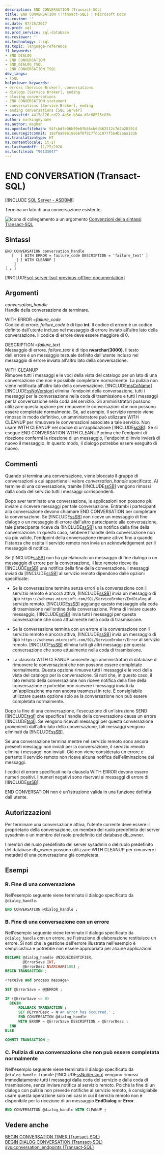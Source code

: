 ```yaml
---
description: END CONVERSATION (Transact-SQL)
title: END CONVERSATION (Transact-SQL) | Microsoft Docs
ms.custom: ''
ms.date: 07/26/2017
ms.prod: sql
ms.prod_service: sql-database
ms.reviewer: ''
ms.technology: t-sql
ms.topic: language-reference
f1_keywords:
- END DIALOG
- END CONVERSATION
- END_DIALOG_TSQL
- END_CONVERSATION_TSQL
dev_langs:
- TSQL
helpviewer_keywords:
- errors [Service Broker], conversations
- dialogs [Service Broker], ending
- closing conversations
- END CONVERSATION statement
- conversations [Service Broker], ending
- ending conversations [SQL Server]
ms.assetid: 4415a126-cd22-4a5e-b84a-d8c68515c83b
author: markingmyname
ms.author: maghan
ms.openlocfilehash: 94fcbdfe06b99e0fb66cb6d462512c7d2a283914
ms.sourcegitcommit: 192f6a99e19e66f0f817fdb1977f564b2aaa133b
ms.translationtype: HT
ms.contentlocale: it-IT
ms.lasthandoff: 11/25/2020
ms.locfileid: "96131047"
---
```

# <a name="end-conversation-transact-sql"></a>END CONVERSATION (Transact-SQL)
[!INCLUDE [SQL Server - ASDBMI](../../includes/applies-to-version/sql-asdbmi.md)]

  Termina un lato di una conversazione esistente.  
  
 ![Icona di collegamento a un argomento](../../database-engine/configure-windows/media/topic-link.gif "Icona di collegamento a un argomento") [Convenzioni della sintassi Transact-SQL](../../t-sql/language-elements/transact-sql-syntax-conventions-transact-sql.md)  
  
## <a name="syntax"></a>Sintassi  
  
```syntaxsql
END CONVERSATION conversation_handle  
   [   [ WITH ERROR = failure_code DESCRIPTION = 'failure_text' ]  
     | [ WITH CLEANUP ]  
    ]  
[ ; ]  
```  
  
[!INCLUDE[sql-server-tsql-previous-offline-documentation](../../includes/sql-server-tsql-previous-offline-documentation.md)]

## <a name="arguments"></a>Argomenti
 *conversation_handle*  
 Handle della conversazione da terminare.  
  
 WITH ERROR =*failure_code*  
 Codice di errore. *failure_code* è di tipo **int**. Il codice di errore è un codice definito dall'utente incluso nel messaggio di errore inviato all'altro lato della conversazione. Il codice di errore deve essere maggiore di 0.  
  
 DESCRIPTION =*failure_text*  
 Messaggio di errore. *failure_text* è di tipo **nvarchar(3000)**. Il testo dell'errore è un messaggio testuale definito dall'utente incluso nel messaggio di errore inviato all'altro lato della conversazione.  
  
 WITH CLEANUP  
 Rimuove tutti i messaggi e le voci della vista del catalogo per un lato di una conversazione che non è possibile completare normalmente. La pulizia non viene notificata all'altro lato della conversazione. [!INCLUDE[msCoName](../../includes/msconame-md.md)] [!INCLUDE[ssNoVersion](../../includes/ssnoversion-md.md)] elimina l'endpoint della conversazione, tutti i messaggi per la conversazione nella coda di trasmissione e tutti i messaggi per la conversazione nella coda del servizio. Gli amministratori possono utilizzare questa opzione per rimuovere le conversazioni che non possono essere completate normalmente. Se, ad esempio, il servizio remoto viene rimosso in modo definitivo, un amministratore può utilizzare WITH CLEANUP per rimuovere le conversazioni associate a tale servizio. Non usare WITH CLEANUP nel codice di un'applicazione [!INCLUDE[ssSB](../../includes/sssb-md.md)]. Se si esegue END CONVERSATION WITH CLEANUP prima che l'endpoint di ricezione confermi la ricezione di un messaggio, l'endpoint di invio invierà di nuovo il messaggio. In questo modo, il dialogo potrebbe essere eseguito di nuovo.  
  
## <a name="remarks"></a>Commenti  
 Quando si termina una conversazione, viene bloccato il gruppo di conversazioni a cui appartiene il valore *conversation_handle* specificato. Al termine di una conversazione, tramite [!INCLUDE[ssSB](../../includes/sssb-md.md)] vengono rimossi dalla coda del servizio tutti i messaggi corrispondenti.  
  
 Dopo aver terminato una conversazione, le applicazioni non possono più inviare o ricevere messaggi per tale conversazione. Entrambi i partecipanti alla conversazione devono chiamare END CONVERSATION per completare la conversazione. Se [!INCLUDE[ssSB](../../includes/sssb-md.md)] non riceve un messaggio di fine dialogo o un messaggio di errore dall'altro partecipante alla conversazione, tale partecipante riceve da [!INCLUDE[ssSB](../../includes/sssb-md.md)] una notifica della fine della conversazione. In questo caso, sebbene l'handle della conversazione non sia più valido, l'endpoint della conversazione rimane attivo fino a quando l'istanza che ospita il servizio remoto non invia un acknowledgement per il messaggio di notifica.  
  
 Se [!INCLUDE[ssSB](../../includes/sssb-md.md)] non ha già elaborato un messaggio di fine dialogo o un messaggio di errore per la conversazione, il lato remoto riceve da [!INCLUDE[ssSB](../../includes/sssb-md.md)] una notifica della fine della conversazione. I messaggi inviati da [!INCLUDE[ssSB](../../includes/sssb-md.md)] al servizio remoto dipendono dalle opzioni specificate:  
  
-   Se la conversazione termina senza errori e la conversazione con il servizio remoto è ancora attiva, [!INCLUDE[ssSB](../../includes/sssb-md.md)] invia un messaggio di tipo `https://schemas.microsoft.com/SQL/ServiceBroker/EndDialog` al servizio remoto. [!INCLUDE[ssSB](../../includes/sssb-md.md)] aggiunge questo messaggio alla coda di trasmissione nell'ordine della conversazione. Prima di inviare questo messaggio, [!INCLUDE[ssSB](../../includes/sssb-md.md)] invia tutti i messaggi per questa conversazione che sono attualmente nella coda di trasmissione.  
  
-   Se la conversazione termina con un errore e la conversazione con il servizio remoto è ancora attiva, [!INCLUDE[ssSB](../../includes/sssb-md.md)] invia un messaggio di tipo `https://schemas.microsoft.com/SQL/ServiceBroker/Error` al servizio remoto. [!INCLUDE[ssSB](../../includes/sssb-md.md)] elimina tutti gli altri messaggi per questa conversazione che sono attualmente nella coda di trasmissione.  
  
-   La clausola WITH CLEANUP consente agli amministratori di database di rimuovere le conversazioni che non possono essere completate normalmente. Questa opzione rimuove tutti i messaggi e le voci della vista del catalogo per la conversazione. Si noti che, in questo caso, il lato remoto della conversazione non riceve notifica della fine della conversazione e potrebbe non ricevere i messaggi inviati da un'applicazione ma non ancora trasmessi in rete. È consigliabile utilizzare questa opzione solo se la conversazione non può essere completata normalmente.  
  
 Dopo la fine di una conversazione, l'esecuzione di un'istruzione SEND [!INCLUDE[tsql](../../includes/tsql-md.md)] che specifica l'handle della conversazione causa un errore [!INCLUDE[tsql](../../includes/tsql-md.md)]. Se vengono ricevuti messaggi per questa conversazione provenienti dall'altro lato della conversazione, tali messaggi vengono eliminati da [!INCLUDE[ssSB](../../includes/sssb-md.md)].  
  
 Se una conversazione termina mentre nel servizio remoto sono ancora presenti messaggi non inviati per la conversazione, il servizio remoto elimina i messaggi non inviati. Ciò non viene considerato un errore e pertanto il servizio remoto non riceve alcuna notifica dell'eliminazione dei messaggi.  
  
 I codici di errore specificati nella clausola WITH ERROR devono essere numeri positivi. I numeri negativi sono riservati ai messaggi di errore di [!INCLUDE[ssSB](../../includes/sssb-md.md)].  
  
 END CONVERSATION non è un'istruzione valida in una funzione definita dall'utente.  
  
## <a name="permissions"></a>Autorizzazioni  
 Per terminare una conversazione attiva, l'utente corrente deve essere il proprietario della conversazione, un membro del ruolo predefinito del server sysadmin o un membro del ruolo predefinito del database db_owner.  
  
 I membri del ruolo predefinito del server sysadmin o del ruolo predefinito del database db_owner possono utilizzare WITH CLEANUP per rimuovere i metadati di una conversazione già completata.  
  
## <a name="examples"></a>Esempi  
  
### <a name="a-ending-a-conversation"></a>R. Fine di una conversazione  
 Nell'esempio seguente viene terminato il dialogo specificato da `@dialog_handle`.  
  
```sql 
END CONVERSATION @dialog_handle ;  
```  
  
### <a name="b-ending-a-conversation-with-an-error"></a>B. Fine di una conversazione con un errore  
 Nell'esempio seguente viene terminato il dialogo specificato da `@dialog_handle` con un errore, se l'istruzione di elaborazione restituisce un errore. Si noti che la gestione dell'errore illustrata nell'esempio è semplicistica e potrebbe non essere appropriata per alcune applicazioni.  
  
```sql  
DECLARE @dialog_handle UNIQUEIDENTIFIER,  
        @ErrorSave INT,  
        @ErrorDesc NVARCHAR(100) ;  
BEGIN TRANSACTION ;  
  
<receive and process message>  
  
SET @ErrorSave = @@ERROR ;  
  
IF (@ErrorSave <> 0)  
  BEGIN  
      ROLLBACK TRANSACTION ;  
      SET @ErrorDesc = N'An error has occurred.' ;  
      END CONVERSATION @dialog_handle   
      WITH ERROR = @ErrorSave DESCRIPTION = @ErrorDesc ;  
  END  
ELSE  
  
COMMIT TRANSACTION ;  
```  
  
### <a name="c-cleaning-up-a-conversation-that-cannot-complete-normally"></a>C. Pulizia di una conversazione che non può essere completata normalmente  
 Nell'esempio seguente viene terminato il dialogo specificato da `@dialog_handle`. Tramite [!INCLUDE[ssNoVersion](../../includes/ssnoversion-md.md)] vengono rimossi immediatamente tutti i messaggi dalla coda del servizio e dalla coda di trasmissione, senza inviare notifica al servizio remoto. Poiché la fine di un dialogo con pulizia non prevede notifiche al servizio remoto, è consigliabile usare questa operazione solo nei casi in cui il servizio remoto non è disponibile per la ricezione di un messaggio **EndDialog** or **Error**.  
  
```sql  
END CONVERSATION @dialog_handle WITH CLEANUP ;  
```  
  
## <a name="see-also"></a>Vedere anche  
 [BEGIN CONVERSATION TIMER &#40;Transact-SQL&#41;](../../t-sql/statements/begin-conversation-timer-transact-sql.md)   
 [BEGIN DIALOG CONVERSATION &#40;Transact-SQL&#41;](../../t-sql/statements/begin-dialog-conversation-transact-sql.md)   
 [sys.conversation_endpoints &#40;Transact-SQL&#41;](../../relational-databases/system-catalog-views/sys-conversation-endpoints-transact-sql.md)  
  
  
